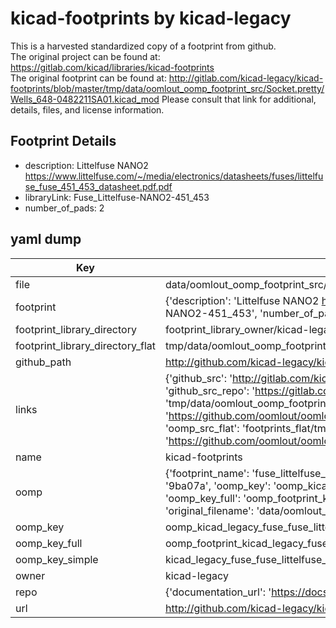 # kicad-footprints by kicad-legacy  
This is a harvested standardized copy of a footprint from github.  
The original project can be found at:  
https://gitlab.com/kicad/libraries/kicad-footprints  
The original footprint can be found at:
http://gitlab.com/kicad-legacy/kicad-footprints/blob/master/tmp/data/oomlout_oomp_footprint_src/Socket.pretty/Wells_648-0482211SA01.kicad_mod
Please consult that link for additional, details, files, and license information.  
## Footprint Details
* description: Littelfuse NANO2 https://www.littelfuse.com/~/media/electronics/datasheets/fuses/littelfuse_fuse_451_453_datasheet.pdf.pdf  
* libraryLink: Fuse_Littelfuse-NANO2-451_453  
* number_of_pads: 2  
## yaml dump  
| Key | Value |  
| --- | --- |  
| file | data/oomlout_oomp_footprint_src/kicad-footprints/Fuse.pretty/Fuse_Littelfuse-NANO2-451_453.kicad_mod |  
| footprint | {'description': 'Littelfuse NANO2 https://www.littelfuse.com/~/media/electronics/datasheets/fuses/littelfuse_fuse_451_453_datasheet.pdf.pdf', 'libraryLink': 'Fuse_Littelfuse-NANO2-451_453', 'number_of_pads': 2} |  
| footprint_library_directory | footprint_library_owner/kicad-legacy_kicad-footprints |  
| footprint_library_directory_flat | tmp/data/oomlout_oomp_footprint_src/footprints_flat/kicad_legacy_fuse_fuse_littelfuse_nano2_451_453/working |  
| github_path | http://github.com/kicad-legacy/kicad-footprints/blob/master/tmp/data/oomlout_oomp_footprint_src/Fuse.pretty/Fuse_Littelfuse-NANO2-451_453.kicad_mod |  
| links | {'github_src': 'http://gitlab.com/kicad-legacy/kicad-footprints/blob/master/tmp/data/oomlout_oomp_footprint_src/Socket.pretty/Wells_648-0482211SA01.kicad_mod', 'github_src_repo': 'https://gitlab.com/kicad/libraries/kicad-footprints', 'oomp_bot': 'tmp/data/oomlout_oomp_footprint_src/footprints/kicad_legacy_fuse_fuse_littelfuse_nano2_451_453/working', 'oomp_bot_github': 'https://github.com/oomlout/oomlout_oomp_footprint_bot/tree/main/tmp/data/oomlout_oomp_footprint_src/footprints/kicad_legacy_fuse_fuse_littelfuse_nano2_451_453/working', 'oomp_src_flat': 'footprints_flat/tmp/data/oomlout_oomp_footprint_src/footprints_flat/kicad_legacy_fuse_fuse_littelfuse_nano2_451_453/working', 'oomp_src_flat_github': 'https://github.com/oomlout/oomlout_oomp_footprint_src/tree/main/tmp/data/oomlout_oomp_footprint_src/footprints_flat/kicad_legacy_fuse_fuse_littelfuse_nano2_451_453/working'} |  
| name | kicad-footprints |  
| oomp | {'footprint_name': 'fuse_littelfuse_nano2_451_453', 'library_name': 'fuse', 'md5': '9ba07a61e67689b40cd1e122bea86cc0', 'md5_10': '9ba07a61e6', 'md5_5': '9ba07', 'md5_6': '9ba07a', 'oomp_key': 'oomp_kicad_legacy_fuse_fuse_littelfuse_nano2_451_453', 'oomp_key_extra': 'oomp_footprint_kicad_legacy_fuse_fuse_littelfuse_nano2_451_453', 'oomp_key_full': 'oomp_footprint_kicad_legacy_fuse_fuse_littelfuse_nano2_451_453_9ba07a', 'oomp_key_simple': 'kicad_legacy_fuse_fuse_littelfuse_nano2_451_453', 'original_filename': 'data/oomlout_oomp_footprint_src/kicad-footprints/Fuse.pretty/Fuse_Littelfuse-NANO2-451_453.kicad_mod', 'owner_name': 'kicad_legacy'} |  
| oomp_key | oomp_kicad_legacy_fuse_fuse_littelfuse_nano2_451_453 |  
| oomp_key_full | oomp_footprint_kicad_legacy_fuse_fuse_littelfuse_nano2_451_453 |  
| oomp_key_simple | kicad_legacy_fuse_fuse_littelfuse_nano2_451_453 |  
| owner | kicad-legacy |  
| repo | {'documentation_url': 'https://docs.github.com/rest/repos/repos#get-a-repository', 'message': 'Not Found'} |  
| url | http://github.com/kicad-legacy/kicad-footprints |  

